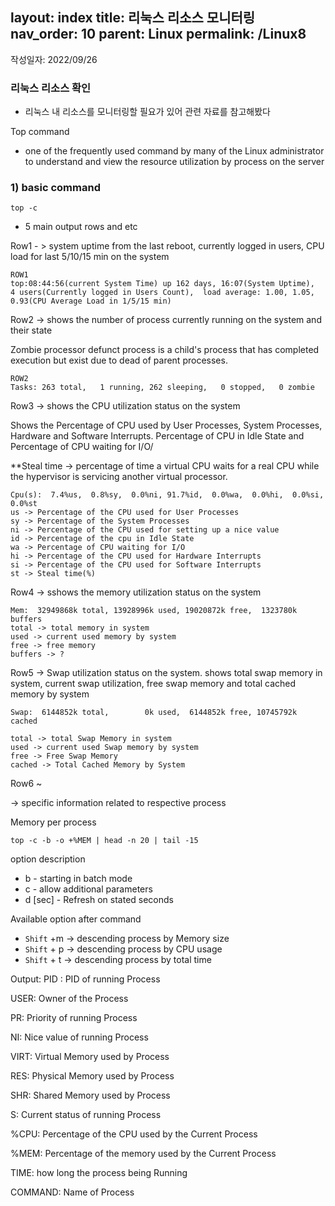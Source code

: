 layout: index
title: 리눅스 리소스 모니터링
nav_order: 10
parent: Linux
permalink: /Linux8
---

작성일자: 2022/09/26

### 리눅스 리소스 확인


- 리눅스 내 리소스를 모니터링할 필요가 있어 관련 자료를 참고해봤다



Top command

- one of the frequently used command by many of the Linux administrator to understand and view the resource utilization by process on the server



### 1) basic command

```
top -c
```

* 5 main output rows and etc

Row1 - > system uptime from the last reboot, currently logged in users, CPU load for last 5/10/15 min on the system

```
ROW1
top:08:44:56(current System Time) up 162 days, 16:07(System Uptime),  4 users(Currently logged in Users Count),  load average: 1.00, 1.05, 0.93(CPU Average Load in 1/5/15 min)
```

Row2 -> shows the number of process currently running on the system and their state

Zombie processor defunct process is a child's process that has completed execution but exist due to dead of parent processes.

```
ROW2
Tasks: 263 total,   1 running, 262 sleeping,   0 stopped,   0 zombie
```

Row3 -> shows the CPU utilization status on the system

Shows the Percentage of CPU used by User Processes, System Processes, Hardware and Software Interrupts. Percentage of CPU in Idle State and Percentage of CPU waiting for I/O/

**Steal time -> percentage of time a virtual CPU waits for a real CPU while the hypervisor is servicing another virtual processor.

```
Cpu(s):  7.4%us,  0.8%sy,  0.0%ni, 91.7%id,  0.0%wa,  0.0%hi,  0.0%si,  0.0%st
us -> Percentage of the CPU used for User Processes
sy -> Percentage of the System Processes
ni -> Percentage of the CPU used for setting up a nice value
id -> Percentage of the cpu in Idle State
wa -> Percentage of CPU waiting for I/O
hi -> Percentage of the CPU used for Hardware Interrupts
si -> Percentage of the CPU used for Software Interrupts
st -> Steal time(%)
```

Row4 -> sshows the memory utilization status on the system

```
Mem:  32949868k total, 13928996k used, 19020872k free,  1323780k buffers
total -> total memory in system
used -> current used memory by system
free -> free memory
buffers -> ?
```

Row5 -> Swap utilization status on the system. shows total swap memory in system, current swap utilization, free swap memory and total cached memory by system

```
Swap:  6144852k total,        0k used,  6144852k free, 10745792k cached

total -> total Swap Memory in system
used -> current used Swap memory by system
free -> Free Swap Memory
cached -> Total Cached Memory by System
```

Row6 ~

-> specific information related to respective process



Memory per process

```
top -c -b -o +%MEM | head -n 20 | tail -15
```

option description

* b - starting in batch mode
* c - allow additional parameters
* d [sec] - Refresh on stated seconds

Available option after command

* `Shift` +m -> descending process by Memory size
* `Shift` + p -> descending process by CPU usage
* `Shift` + t -> descending process by total time

Output:
PID : PID of running Process

USER: Owner of the Process

PR: Priority of running Process

NI: Nice value of running Process

VIRT: Virtual Memory used by Process

RES: Physical Memory used by Process

SHR: Shared Memory used by Process

S: Current status of running Process

%CPU: Percentage of the CPU used by the Current Process

%MEM: Percentage of the memory used by the Current Process

TIME: how long the process being Running

COMMAND: Name of Process

